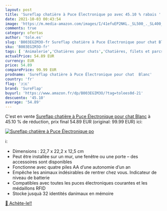 ```yaml
---
layout: post
title: 'Sureflap chatière à Puce Électronique po avec 45.10 % rabais '
date: 2021-10-03 00:43:54
image: 'https://m.media-amazon.com/images/I/41efuEP2NKL._SL500_._SL400_.jpg'
comments: true
category: ofertas
author: 'tole.es'
slug: 'B003EGIM3O-fr Sureflap chatière à Puce Électronique pour chat Blanc'
sku: 'B003EGIM3O-fr'
tags: [ 'Animalerie','Chatières pour chats','Chatières, filets et parcs pour chats','Chats','sureflap', ]
actualPrice: 54.89 EUR
currency: EUR
price: 54.89
comparePrice: 99.99 EUR
prodname: 'Sureflap chatière à Puce Électronique pour chat  Blanc'
country: 'fr'
flag: '🇫🇷'
brand: 'SureFlap'
buyurl: 'https://www.amazon.fr/dp/B003EGIM3O/?tag=tolees0d-21'
descuento: '45.10'
average: '54.89'
---
```


C'est en vente [Sureflap chatière à Puce Électronique pour chat  Blanc](https://www.amazon.fr/dp/B003EGIM3O/?tag=tolees0d-21)  à  45.10 % de réduction, prix final  54.89 EUR (original: 99.99 EUR) ici:

[![Sureflap chatière à Puce Électronique po](https://m.media-amazon.com/images/I/41efuEP2NKL._SL500_._SL400_.jpg)](https://www.amazon.fr/dp/B003EGIM3O/?tag=tolees0d-21)

ℹ️:

- Dimensions : 22,7 x 22,2 x 12,5 cm
- Peut être installée sur un mur, une fenêtre ou une porte – des accessoires sont disponibles
- Fonctionne avec quatre piles AA d’une autonomie d’un an
- Empêche les animaux indésirables de rentrer chez vous. Indicateur de niveau de batterie
- Compatibles avec toutes les puces électroniques courantes et les médaillons RFID
- Stocke jusquà 32 identités danimaux en mémoire

[🛒 Achète-le!!](https://www.amazon.fr/dp/B003EGIM3O/?tag=tolees0d-21)
